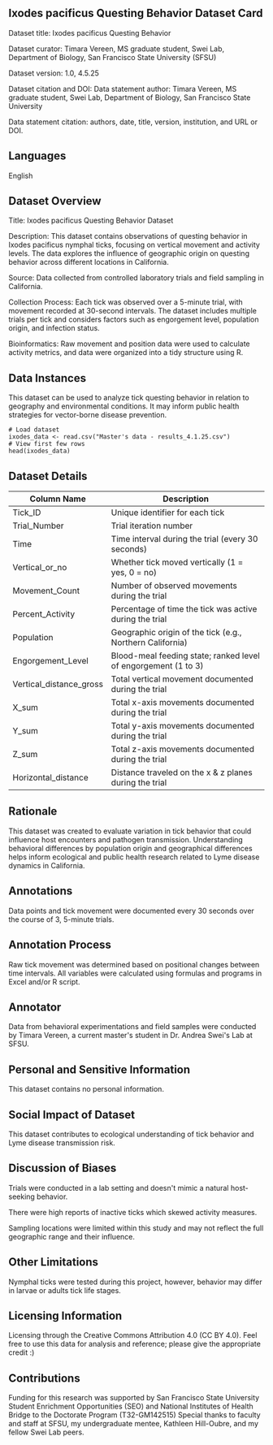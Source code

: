 ## Ixodes pacificus Questing Behavior Dataset Card

Dataset title: Ixodes pacificus Questing Behavior

Dataset curator: Timara Vereen, MS graduate student, Swei Lab, Department of Biology, San Francisco State University (SFSU)

Dataset version: 1.0, 4.5.25

Dataset citation and DOI: Data statement author: Timara Vereen, MS graduate student, Swei Lab, Department of Biology, San Francisco State University

Data statement citation: authors, date, title, version, institution, and URL or DOI.

## Languages

English

## Dataset Overview

Title: Ixodes pacificus Questing Behavior Dataset

Description: This dataset contains observations of questing behavior in Ixodes pacificus nymphal ticks, focusing on vertical movement and activity levels. The data explores the influence of geographic origin on questing behavior across different locations in California.

Source: Data collected from controlled laboratory trials and field sampling in California.

Collection Process: Each tick was observed over a 5-minute trial, with movement recorded at 30-second intervals. The dataset includes multiple trials per tick and considers factors such as engorgement level, population origin, and infection status.

Bioinformatics: Raw movement and position data were used to calculate activity metrics, and data were organized into a tidy structure using R.

## Data Instances

This dataset can be used to analyze tick questing behavior in relation to geography and environmental conditions. It may inform public health strategies for vector-borne disease prevention.

```{r}
# Load dataset
ixodes_data <- read.csv("Master's data - results_4.1.25.csv")
# View first few rows
head(ixodes_data)
```


## Dataset Details
| Column Name               | Description                                                   |
|---------------------------|---------------------------------------------------------------|
| Tick_ID                   | Unique identifier for each tick                               |
| Trial_Number              | Trial iteration number                                        |
| Time                      | Time interval during the trial (every 30 seconds)             |
| Vertical_or_no            | Whether tick moved vertically (1 = yes, 0 = no)               |
| Movement_Count            | Number of observed movements during the trial                 |
| Percent_Activity          | Percentage of time the tick was active during the trial       |
| Population                | Geographic origin of the tick (e.g., Northern California)     |
| Engorgement_Level         | Blood-meal feeding state; ranked level of engorgement (1 to 3)|
| Vertical_distance_gross   | Total vertical movement documented during the trial           |
| X_sum                     | Total x-axis movements documented during the trial            |
| Y_sum                     | Total y-axis movements documented during the trial            |
| Z_sum                     | Total z-axis movements documented during the trial            |
| Horizontal_distance       | Distance traveled on the x & z planes during the trial        |

## Rationale

This dataset was created to evaluate variation in tick behavior that could influence host encounters and pathogen transmission. Understanding behavioral differences by population origin and geographical differences helps inform ecological and public health research related to Lyme disease dynamics in California.

## Annotations

Data points and tick movement were documented every 30 seconds over the course of 3, 5-minute trials.

## Annotation Process

Raw tick movement was determined based on positional changes between time intervals.
All variables were calculated using formulas and programs in Excel and/or R script.

## Annotator

Data from behavioral experimentations and field samples were conducted by Timara Vereen, a current master's student in Dr. Andrea Swei's Lab at SFSU.

## Personal and Sensitive Information

This dataset contains no personal information.

## Social Impact of Dataset

This dataset contributes to ecological understanding of tick behavior and Lyme disease transmission risk.

## Discussion of Biases

Trials were conducted in a lab setting and doesn't mimic a natural host-seeking behavior.

There were high reports of inactive ticks which skewed activity measures.

Sampling locations were limited within this study and may not reflect the full geographic range and their influence.

## Other Limitations

Nymphal ticks were tested during this project, however, behavior may differ in larvae or adults tick life stages.


## Licensing Information
Licensing through the Creative Commons Attribution 4.0 (CC BY 4.0). Feel free to use this data for analysis and reference; please give the appropriate credit :)

## Contributions

Funding for this research was supported by San Francisco State University Student Enrichment Opportunities (SEO) and National Institutes of Health Bridge to the Doctorate Program (T32-GM142515)  Special thanks to faculty and staff at SFSU, my undergraduate mentee, Kathleen Hill-Oubre, and my fellow Swei Lab peers.

